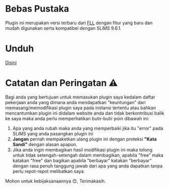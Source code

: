 # Bebas Pustaka
Plugin ini merupakan versi terbaru dari [FLL](https://github.com/drajathasan/fll) dengan fitur yang baru dan mudah digunakan serta kompatibel dengan SLiMS 9.6.1.

# Unduh
[Disini](https://github.com/drajathasan/slims-bebas-pustaka/releases/download/v3.0.0/slims-bebas-pustaka-3.0.0.zip)

# Catatan dan Peringatan ⚠️
Bagi anda yang bertujuan untuk memasukan plugin saya kedalam daftar pekerjaan anda yang dimana anda mendapatkan "keuntungan" dari memasang/memodifikasi plugin saya pada instansi tertentu atau bahkan mencantumkan plugin ini didalam website anda dan tidak berkontribusi balik ke saya maka anda perlu memperhatikan butir-butir poin dibawah ini:
1. Apa yang anda rubah maka anda yang memperbaiki jika itu "error" pada SLiMS yang anda pasangkan plugin ini
2. **Jangan** pernah mempaketkan ulang plugin ini dengan proteksi **"Kata Sandi"** dengan alasan apapun.
3. Jika anda ingin membagikan hasil modifikasi plugin ini maka tolong untuk tidak setengah-setengah dalam membagikan, apabila "free" maka katakan "free" dan bagikan apabila "berbayar" katakan "berbayar" dengan rasa penuh tanggung jawab dari apa yang anda dapatkan tanpa perlu repot-repot melibatkan saya.

Mohon untuk kebijaksanaannya 😊, Terimakasih.
